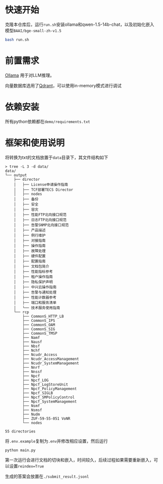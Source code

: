 # 快速开始

克隆本仓库后，运行`run.sh`安装ollama和qwen-1.5-14b-chat，以及初始化嵌入模型`BAAI/bge-small-zh-v1.5`

```sh
bash run.sh
```

# 前置需求
[Ollama](https://ollama.com/) 用于对LLM推理。

向量数据库选用了[Qdrant](https://qdrant.tech/documentation/quick-start/)，可以使用in-memory模式进行调试

# 依赖安装
所有python依赖都在`demo/requirements.txt`

# 框架和使用说明
将转换为txt的文档放置于`data`目录下，其文件结构如下
```shell
> tree -L 3 -d data/
data/
└── output
    ├── director
    │   ├── License申请操作指南
    │   ├── TCF部署TECS Director
    │   ├── nodes
    │   ├── 备份
    │   ├── 安全
    │   ├── 容灾
    │   ├── 性能FTP北向接口规范
    │   ├── 日志FTP北向接口规范
    │   ├── 告警SNMP北向接口规范
    │   ├── 产品描述
    │   ├── 例行维护
    │   ├── 对接指南
    │   ├── 操作指南
    │   ├── 故障处理
    │   ├── 硬件配置
    │   ├── 配置指南
    │   ├── 文档包简介
    │   ├── 性能指标参考
    │   ├── 租户操作指南
    │   ├── 隐私保护声明
    │   ├── 中兴云操作指南
    │   ├── 告警与通知处理
    │   ├── 性能计数器参考
    │   ├── 端口和服务清单
    │   └── 技术服务使用指南
    └── rcp
        ├── CommonS_HTTP_LB
        ├── CommonS_IPS
        ├── CommonS_OAM
        ├── CommonS_SIG
        ├── CommonS_TMSP
        ├── Namf
        ├── Nausf
        ├── Nbsf
        ├── Nchf
        ├── Ncudr_Access
        ├── Ncudr_AccessManagement
        ├── Ncudr_SystemManagement
        ├── Nnrf
        ├── Nnssf
        ├── Npcf
        ├── Npcf_LOG
        ├── Npcf_LogStoreUnit
        ├── Npcf_PolicyManagement
        ├── Npcf_SIGLB
        ├── Npcf_SMPolicyControl
        ├── Npcf_SystemManagement
        ├── Nsmf
        ├── Nsmsf
        ├── Nudm
        ├── ZUF-59-55-051 VoNR
        └── nodes

55 directories
```
将`.env.example`复制为`.env`并修改相应设置，然后运行
```shell
python main.py
```
第一次运行会进行文档的切块和嵌入，时间较久，后续过程如果需要重新嵌入，可以设置`reindex=True`

生成的答案会放置在`./submit_result.jsonl`
